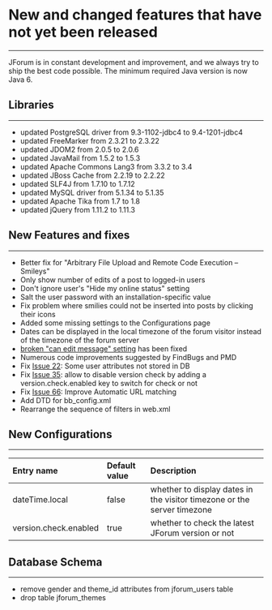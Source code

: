 # New and changed features that have not yet been released #

---

JForum is in constant development and improvement, and we always try to ship the best code possible. The minimum required Java version is now Java 6.


## Libraries ##

---

  * updated PostgreSQL driver from 9.3-1102-jdbc4 to 9.4-1201-jdbc4
  * updated FreeMarker from 2.3.21 to 2.3.22
  * updated JDOM2 from 2.0.5 to 2.0.6
  * updated JavaMail from 1.5.2 to 1.5.3
  * updated Apache Commons Lang3 from 3.3.2 to 3.4
  * updated JBoss Cache from 2.2.19 to 2.2.22
  * updated SLF4J from 1.7.10 to 1.7.12
  * updated MySQL driver from 5.1.34 to 5.1.35
  * updated Apache Tika from 1.7 to 1.8
  * updated jQuery from 1.11.2 to 1.11.3


## New Features and fixes ##

---

  * Better fix for "Arbitrary File Upload and Remote Code Execution – Smileys"
  * Only show number of edits of a post to logged-in users
  * Don't ignore user's "Hide my online status" setting
  * Salt the user password with an installation-specific value
  * Fix problem where smilies could not be inserted into posts by clicking their icons
  * Added some missing settings to the Configurations page
  * Dates can be displayed in the local timezone of the forum visitor instead of the timezone of the forum server
  * [broken "can edit message" setting](http://jforum.andowson.com/posts/list/117.page) has been fixed
  * Numerous code improvements suggested by FindBugs and PMD
  * Fix [Issue 22](https://code.google.com/p/jforum2/issues/detail?id=22): Some user attributes not stored in DB
  * Fix [Issue 35](https://code.google.com/p/jforum2/issues/detail?id=35): allow to disable version check by adding a version.check.enabled key to switch for check or not
  * Fix [Issue 66](https://code.google.com/p/jforum2/issues/detail?id=66): Improve Automatic URL matching
  * Add DTD for bb\_config.xml
  * Rearrange the sequence of filters in web.xml

## New Configurations ##

---

|**Entry name**|**Default value**|**Description**|
|:-------------|:----------------|:--------------|
|dateTime.local|false            |whether to display dates in the visitor timezone or the server timezone|
|version.check.enabled|true             |whether to check the latest JForum version or not|


## Database Schema ##

---

  * remove gender and theme\_id attributes from jforum\_users table
  * drop table jforum\_themes